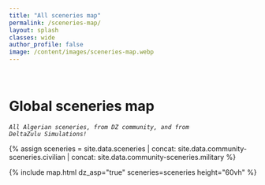 ```yaml
---
title: "All sceneries map"
permalink: /sceneries-map/
layout: splash
classes: wide
author_profile: false
image: /content/images/sceneries-map.webp
---
```


<br />

# Global sceneries map

<code><i>All Algerian sceneries, from DZ community, and from DeltaZulu Simulations!</i></code>

{% assign sceneries = site.data.sceneries | concat: site.data.community-sceneries.civilian | concat: site.data.community-sceneries.military %}

{% include map.html dz_asp="true" sceneries=sceneries height="60vh"  %}